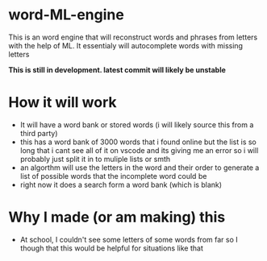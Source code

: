 # word-ML-engine

This is an word engine that will reconstruct words and phrases from letters with the help of ML. It essentialy will autocomplete words with missing letters

**This is still in development. latest commit will likely be unstable**

# How it will work
- It will have a word bank or stored words (i will likely source this from a third party)
 - this has a word bank of 3000 words that i found online but the list is so long that i cant see all of it on vscode and its giving me an error so i will probably just split it in to muliple lists or smth
- an algorthm will use the letters in the word and their order to generate a list of possible words that the incomplete word could be
- right now it does a search form a word bank (which is blank)

# Why I made (or am making) this
- At school, I couldn't see some letters of some words from far so I though that this would be helpful for situations like that
